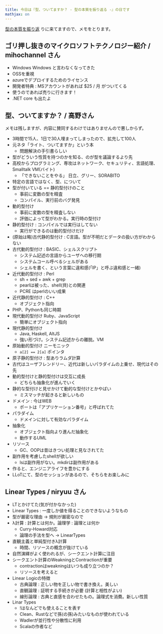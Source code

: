 ```yaml
---
title: 今日は『型、ついてますか？ - 型の本質を振り返る -』の日です
mathjax: on
---
```


[型の本質を振り返](http://aial.connpass.com/event/33271/) りに来てますので、メモをとります。

## ゴリ押し抜きのマイクロソフトテクノロジー紹介 / mihochannel さん

- Windows Windows と言わなくなってきた
- OSSを重視
- azureでデプロイするためのライセンス
- 開発者特典 : MSアカウントがあれば $25 / 月 がついてくる
- 使うのであれば売りに行きます！
- .NET core も出たよ

## 型、ついてますか？ / 高野さん

メモは残しますが、内容に賛同するわけではありませんので悪しからず。

- 3時間で15人、1日で30人埋まってしまったので、拡充して100人
- 元ネタ「ライト、ついてますか」という本
    - 問題解決の手引書らしい
- 型がどういう性質を持つのかを知る、のが型を議論するより先
- 高校からプログラミング、専攻はネットワーク、セキュリティ、言語処理、Smalltalk VM(バイト)
    - 「できないことをやる」 日立、グリー、SORABITO
- 特定の言語ではなく、型、について
- 型が付いている == 静的型付けのこと
    - 事前に変数の型を精査
    - コンパイル、実行前のバグ発見
- 動的型付け
    - 事前に変数の型を精査しない
    - 評価によって型がわかる。実行時の型付け
- 静的型付け : コンパイルでは実行はしてない
    - 実行ができるのは動的型付けだけ
- (原始は略)古代静的型付け : C言語。型が不明だとデータの扱い方がわからない
- 古代動的型付け : BASIC、シェルスクリプト
    - システム記述の言語からユーザへの移行期
    - システムコール呼べるシェルがある
    - シェルを書く、という言葉に違和感(「IP」と呼ぶ違和感と一緒)
- 近代動的型付け : Perl
    - sh + sed + awk + grep
    - pearlは被った、shell(貝)との関連
    - PCRE はperlのいい成果
- 近代静的型付け : C++
    - オブジェクト指向
- PHP、Pythonも同じ時期
- 現代動的型付け Ruby、JavaScript
    - 簡単にオブジェクト指向
- 現代静的型付け
    - Java, Haskell, AltJS
    - 強い形づけ。システム記述からの離脱。VM
- 原始動的型付け ニーモニック
    - `a[2] == 2[a]` ポインタ
- 原子静的型付け : 型ありラムダ計算
- 古代はユーザフレンドリー、近代は新しいパラダイムの上乗せ、現代はその先
- 動的型付けと静的型付けは交互に成長
    - どちらも抽象化が進んでいく
- 静的な型付けと見せかけて動的な型付けとかやばい
    - ミスマッチが起きると新しいもの
- ドメイン : 今はWEB
    - ポートは「アプリケーション番号」と呼ばれてた
- パラダイム
    - ドメインに対して有効なパラダイム
- 抽象化
    - オブジェクト指向より進んだ抽象化
    - 動作するUML
- リソース
    - GC、OOPは昔はきつい処理と見なされてた
- 副作用を考慮したshellが欲しい
    - lsは副作用がない。mkdirは副作用がある
- 作ると、エンジニアライフを豊かにする
- LLoTにて、型のセッションがあるので、そちらをお楽しみに

## Linear Types / niryuu さん

- LTとかけてた(気が付かなかった)
- Linear Types : 一度しか値を得ることのできないようなもの
- 型が厳密な理由 → 規則が厳密なので
- λ計算 : 計算とは何か。論理学 : 論理とは何か
    - Curry-Howard対応
    - 論理の手法を型へ → LinearTypes
- 直観主義と単純型付きλ計算
    - 時間、リソースの概念が抜けている
- 自然演繹がよく使われるが、シークエント計算に注目
- シークエント計算のWeakningとContractionが重要
    - contractionはweakningはいつも成り立つのか？
    - リソースを考えると
- Linear Logicの特徴
    - 古典論理 : 正しい物を正しい物で書き換え。美しい
    - 直観論理 : 証明する手続きが必要 (計算と相性がよい)
    - 線形論理 : 古典と直感を合わせたもの。論理式を消費。新しい性質
- Linar Types
    - !はなんどでも使えることを表す
    - Clean、Rustなどで孫(の孫)みたいなものが使われている
    - Wadlerが並行性や分散性に利用
    - Scalaの作者など

<!--

## / carpboy さん

-->
